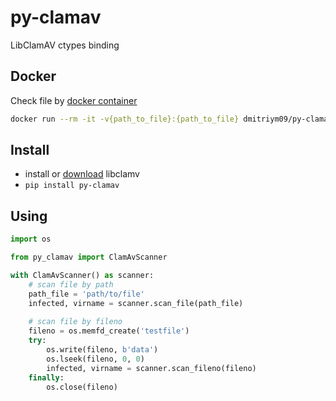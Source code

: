 # py-clamav

LibClamAV ctypes binding

## Docker

Check file by [docker container](https://hub.docker.com/r/dmitriym09/py-clamav)

```bash
docker run --rm -it -v{path_to_file}:{path_to_file} dmitriym09/py-clamav python -m py_clamav {path_to_file}
```

## Install

- install or [download](https://www.clamav.net/downloads) libclamv
- `pip install py-clamav`

## Using

```python
import os

from py_clamav import ClamAvScanner

with ClamAvScanner() as scanner:
    # scan file by path
    path_file = 'path/to/file'
    infected, virname = scanner.scan_file(path_file)
    
    # scan file by fileno
    fileno = os.memfd_create('testfile')
    try:
        os.write(fileno, b'data')
        os.lseek(fileno, 0, 0)
        infected, virname = scanner.scan_fileno(fileno)
    finally:
        os.close(fileno)
```
